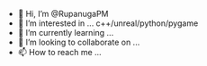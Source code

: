 - 👋 Hi, I’m @RupanugaPM
- 👀 I’m interested in ... c++/unreal/python/pygame
- 🌱 I’m currently learning ... 
- 💞️ I’m looking to collaborate on ...
- 📫 How to reach me ...

<!---
RupanugaPM/RupanugaPM is a ✨ special ✨ repository because its `README.md` (this file) appears on your GitHub profile.
You can click the Preview link to take a look at your changes.
--->
